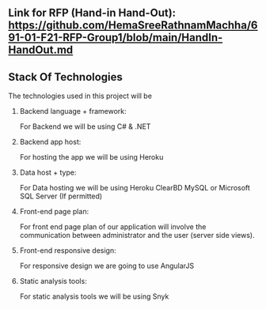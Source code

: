 ## Link for RFP (Hand-in Hand-Out): https://github.com/HemaSreeRathnamMachha/691-01-F21-RFP-Group1/blob/main/HandIn-HandOut.md

## Stack Of Technologies
The technologies used in this project will be 

1. Backend language + framework:  

    For Backend we will be using C# & .NET 

2. Backend app host: 

    For hosting the app we will be using Heroku 

3. Data host + type: 

    For Data hosting we will be using Heroku ClearBD MySQL or Microsoft SQL Server (If permitted)

4. Front-end page plan: 

    For front end page plan of our application will involve the communication between administrator and the user (server side views).

5. Front-end responsive design:  

    For responsive design we are going to use AngularJS 

6. Static analysis tools: 

    For static analysis tools we will be using Snyk
